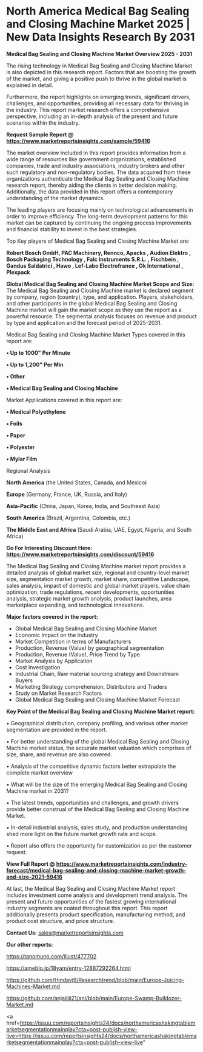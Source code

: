 # North America Medical Bag Sealing and Closing Machine Market 2025 | New Data Insights Research By 2031

<Strong> Medical Bag Sealing and Closing Machine Market Overview 2025 - 2031</strong>

The rising technology in Medical Bag Sealing and Closing Machine Market is also depicted in this research report. Factors that are boosting the growth of the market, and giving a positive push to thrive in the global market is explained in detail.

Furthermore, the report highlights on emerging trends, significant drivers, challenges, and opportunities, providing all necessary data for thriving in the industry. This report market research offers a comprehensive perspective, including an in-depth analysis of the present and future scenarios within the industry.

<strong>Request Sample Report @ <a href=https://www.marketreportsinsights.com/sample/59416>https://www.marketreportsinsights.com/sample/59416</a></strong>

The market overview included in this report provides information from a wide range of resources like government organizations, established companies, trade and industry associations, industry brokers and other such regulatory and non-regulatory bodies. The data acquired from these organizations authenticate the Medical Bag Sealing and Closing Machine research report, thereby aiding the clients in better decision making. Additionally, the data provided in this report offers a contemporary understanding of the market dynamics.

The leading players are focusing mainly on technological advancements in order to improve efficiency. The long-term development patterns for this market can be captured by continuing the ongoing process improvements and financial stability to invest in the best strategies.

Top Key players of Medical Bag Sealing and Closing Machine Market are:

<strong>Robert Bosch GmbH, PAC Machinery, Rennco, Apacks , Audion Elektro , Bosch Packaging Technology , Falc Instruments S.R.L. , Fischbein , Gandus Saldatrici , Hawo , Lef-Labo Electrofrance , Ok International , Plexpack </strong>

<strong><b>Global Medical Bag Sealing and Closing Machine Market Scope and Size:</b></strong>
The Medical Bag Sealing and Closing Machine market is declared segment by company, region (country), type, and application. Players, stakeholders, and other participants in the global Medical Bag Sealing and Closing Machine market will gain the market scope as they use the report as a powerful resource. The segmental analysis focuses on revenue and product by type and application and the forecast period of 2025-2031.

Medical Bag Sealing and Closing Machine Market Types covered in this report are:

<strong>• Up to 1000&#34; Per Minute

• Up to 1,200&#34; Per Min

• Other

• Medical Bag Sealing and Closing Machine</strong>

Market Applications covered in this report are:

<strong>• Medical Polyethylene

• Foils

• Paper

• Polyester

• Mylar Film</strong> 

Regional Analysis

<strong>North America</strong> (the United States, Canada, and Mexico)

<strong>Europe</strong> (Germany, France, UK, Russia, and Italy)

<strong>Asia-Pacific</strong> (China, Japan, Korea, India, and Southeast Asia)

<strong>South America</strong> (Brazil, Argentina, Colombia, etc.)

<strong>The Middle East and Africa</strong> (Saudi Arabia, UAE, Egypt, Nigeria, and South Africa)

<strong>Go For Interesting Discount Here: <a href=https://www.marketreportsinsights.com/discount/59416>https://www.marketreportsinsights.com/discount/59416</a></strong>

The Medical Bag Sealing and Closing Machine market report provides a detailed analysis of global market size, regional and country-level market size, segmentation market growth, market share, competitive Landscape, sales analysis, impact of domestic and global market players, value chain optimization, trade regulations, recent developments, opportunities analysis, strategic market growth analysis, product launches, area marketplace expanding, and technological innovations.

<strong><b>Major factors covered in the report:</b></strong>
<ul>
  <li>Global Medical Bag Sealing and Closing Machine Market </li>
  <li>Economic Impact on the Industry</li>
  <li>Market Competition in terms of Manufacturers</li>
  <li>Production, Revenue (Value) by geographical segmentation</li>
  <li>Production, Revenue (Value), Price Trend by Type</li>
  <li>Market Analysis by Application</li>
  <li>Cost Investigation</li>
  <li>Industrial Chain, Raw material sourcing strategy and Downstream Buyers</li>
  <li>Marketing Strategy comprehension, Distributors and Traders</li>
  <li>Study on Market Research Factors</li>
  <li>Global Medical Bag Sealing and Closing Machine Market Forecast</li>
</ul>

<strong><b>Key Point of the Medical Bag Sealing and Closing Machine Market report:</b></strong>

• Geographical distribution, company profiling, and various other market segmentation are provided in the report.

• For better understanding of the global Medical Bag Sealing and Closing Machine market status, the accurate market valuation which comprises of size, share, and revenue are also covered.

• Analysis of the competitive dynamic factors better extrapolate the complete market overview

• What will be the size of the emerging Medical Bag Sealing and Closing Machine market in 2031?

• The latest trends, opportunities and challenges, and growth drivers provide better construal of the Medical Bag Sealing and Closing Machine Market.

• In-detail industrial analysis, sales study, and production understanding shed more light on the future market growth rate and scope.

• Report also offers the opportunity for customization as per the customer request.

<strong><b>View Full Report @ <a href=https://www.marketreportsinsights.com/industry-forecast/medical-bag-sealing-and-closing-machine-market-growth-and-size-2021-59416>https://www.marketreportsinsights.com/industry-forecast/medical-bag-sealing-and-closing-machine-market-growth-and-size-2021-59416</a></b></strong>


At last, the Medical Bag Sealing and Closing Machine Market report includes investment come analysis and development trend analysis. The present and future opportunities of the fastest growing international industry segments are coated throughout this report. This report additionally presents product specification, manufacturing method, and product cost structure, and price structure.

<strong>Contact Us:</strong>
sales@marketreportsinsights.com

<strong>Our other reports:</strong>

<a href=https://tanomuno.com/illust/477702>https://tanomuno.com/illust/477702</a>

<a href=https://ameblo.jp/18yam/entry-12887292264.html>https://ameblo.jp/18yam/entry-12887292264.html</a>

<a href=https://github.com/Hindavi9/Researchtrend/blob/main/Europe-Juicing-Machines-Market.md>https://github.com/Hindavi9/Researchtrend/blob/main/Europe-Juicing-Machines-Market.md</a>

<a href=https://github.com/anjaliiii21/ani/blob/main/Europe-Swamp-Bulldozer-Market.md>https://github.com/anjaliiii21/ani/blob/main/Europe-Swamp-Bulldozer-Market.md</a>

<a href=https://issuu.com/reportsinsights24/docs/northamericashakingtablemarketsegmentationmainplay?cta=post-publish-view-live>https://issuu.com/reportsinsights24/docs/northamericashakingtablemarketsegmentationmainplay?cta=post-publish-view-live</a>"
